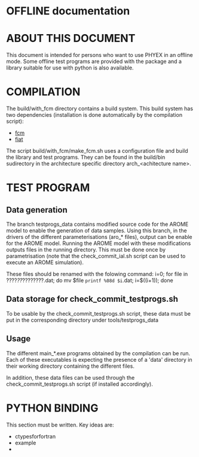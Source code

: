 # OFFLINE documentation

# ABOUT THIS DOCUMENT

This document is intended for persons who want to use PHYEX in an offline mode.
Some offline test programs are provided with the package and a library suitable for use with python is also available.

# COMPILATION

The build/with\_fcm directory contains a build system.
This build system has two dependencies (installation is done automatically by the compilation script):
 - [fcm](https://metomi.github.io/fcm/doc/user_guide/)
 - [fiat](https://github.com/ecmwf-ifs/fiat)

The script build/with\_fcm/make\_fcm.sh uses a configuration file and build the library and test programs.
They can be found in the build/bin sudirectory in the architecture specific directory arch\_\<achitecture name\>.

# TEST PROGRAM

## Data generation

The branch testprogs\_data contains modified source code for the AROME model to enable the generation of data samples.
Using this branch, in the drivers of the different parameterisations (aro\_\* files), output can be enable for the AROME model.
Running the AROME model with these modifications outputs files in the running directory.
This must be done once by parametrisation (note that the check\_commit\_ial.sh script can be used to execute an AROME simulation).

These files should be renamed with the folowing command:
i=0; for file in ????_??_????????.dat; do mv $file `printf %08d $i`.dat; i=$((i+1)); done

## Data storage for check\_commit\_testprogs.sh

To be usable by the check\_commit\_testprogs.sh script, these data must be put in the corresponding directory under tools/testprogs\_data

## Usage

The different main\_\*.exe programs obtained by the compilation can be run. Each of these executables is expecting the presence of a 'data' directory in their working directory containing the different files.

In addition, these data files can be used through the check\_commit\_testprogs.sh script (if installed accordingly).

# PYTHON BINDING

This section must be written. Key ideas are:
  - ctypesforfortran
  - example
- 
